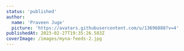 ```yaml
---
status: 'published'
author:
  name: 'Praveen Juge'
  picture: 'https://avatars.githubusercontent.com/u/13696888?v=4'
publishedAt: 2023-02-27T19:35:26.583Z
coverImage: /images/myna-feeds-2.jpg
---
```

